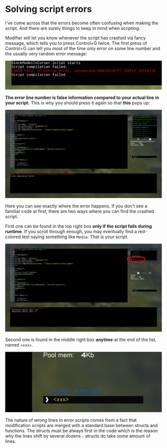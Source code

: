 # Solving script errors

I've come across that the errors become often confusing when making the script. And there are surely things to keep in mind when scripting.

Modifier will let you know whenever the script has crashed via fancy message, which tells you to press Control+G twice. The first press of Control+G can tell you most of the time only error on some line number and the usually very random error message:

![Random error message](assets/images/solving-script-errors-1.jpg "Random error message")

**The error line number is false information compared to your actual line in your script.** This is why you should press it again so that **this** pops up:

![Full error](assets/images/solving-script-errors-2.jpg "Full error")

Here you can see exactly where the error happens. If you don't see a familiar code at first, there are two ways where you can find the crashed script.

First one can be found in the top right box **only if the script fails during runtime**. If you scroll through enough, you may eventually find a red-colored text saying something like `Media`. That is your script.

![Red text Media](assets/images/solving-script-errors-3.jpg "Red text Media")

Second one is found in the middle right box **anytime** at the end of the list, named `<xxx>`.

![xxx](assets/images/solving-script-errors-4.jpg "xxx")

The nature of wrong lines in error scripts comes from a fact that modification scripts are merged with a standard base between structs and functions. The structs must be always first in the code which is the reason why the lines shift by several dozens - structs do take some amount of lines.